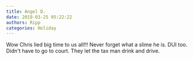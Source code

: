 ```yaml
---
title: Angel D.
date: 2019-03-25 05:22:22
authors: Ripp
categories: Holiday
---
```


 Wow Chris lied big time to us all!!! Never forget what a slime he is. DUI too. Didn't have to go to court. They let the tax man drink and drive.